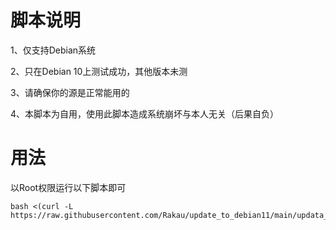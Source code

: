 # 脚本说明
1、仅支持Debian系统

2、只在Debian 10上测试成功，其他版本未测

3、请确保你的源是正常能用的

4、本脚本为自用，使用此脚本造成系统崩坏与本人无关（后果自负）

# 用法
以Root权限运行以下脚本即可

```
bash <(curl -L https://raw.githubusercontent.com/Rakau/update_to_debian11/main/updata_to_debian11.sh)
```
